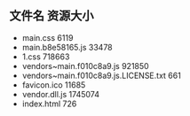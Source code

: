 ##  文件名           资源大小
- main.css           6119
- main.b8e58165.js           33478
- 1.css           718663
- vendors~main.f010c8a9.js           921850
- vendors~main.f010c8a9.js.LICENSE.txt           661
- favicon.ico           11685
- vendor.dll.js           1745074
- index.html           726
